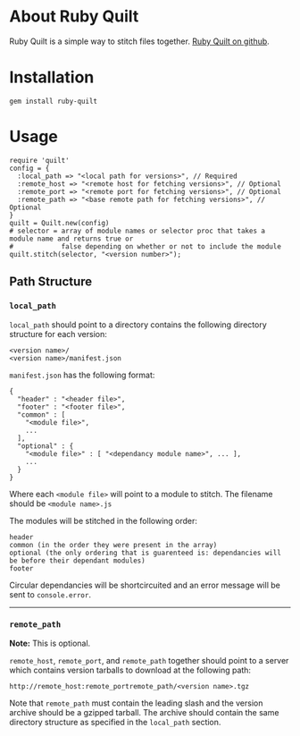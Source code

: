 # About Ruby Quilt #

Ruby Quilt is a simple way to stitch files together. [Ruby Quilt on github](https://github.com/ooyala/ruby-quilt).

# Installation #

    gem install ruby-quilt

# Usage #

    require 'quilt'
    config = {
      :local_path => "<local path for versions>", // Required
      :remote_host => "<remote host for fetching versions>", // Optional
      :remote_port => "<remote port for fetching versions>", // Optional
      :remote_path => "<base remote path for fetching versions>", // Optional
    }
    quilt = Quilt.new(config)
    # selector = array of module names or selector proc that takes a module name and returns true or
    #            false depending on whether or not to include the module
    quilt.stitch(selector, "<version number>");

## Path Structure ##

### `local_path` ###

`local_path` should point to a directory contains the following directory structure for each version:

    <version name>/
    <version name>/manifest.json

`manifest.json` has the following format:

    {
      "header" : "<header file>",
      "footer" : "<footer file>",
      "common" : [
        "<module file>",
        ...
      ],
      "optional" : {
        "<module file>" : [ "<dependancy module name>", ... ],
        ...
      }
    }

Where each `<module file>` will point to a module to stitch. The filename should be `<module name>.js`

The modules will be stitched in the following order:

    header
    common (in the order they were present in the array)
    optional (the only ordering that is guarenteed is: dependancies will be before their dependant modules)
    footer

Circular dependancies will be shortcircuited and an error message will be sent to `console.error`.

- - -

### `remote_path` ###

**Note:** This is optional.

`remote_host`, `remote_port`, and `remote_path` together should point to a server which contains version tarballs to download at the following path:

    http://remote_host:remote_portremote_path/<version name>.tgz

Note that `remote_path` must contain the leading slash and the version archive should be a gzipped tarball. The archive should contain the same directory structure as specified in the `local_path` section.
